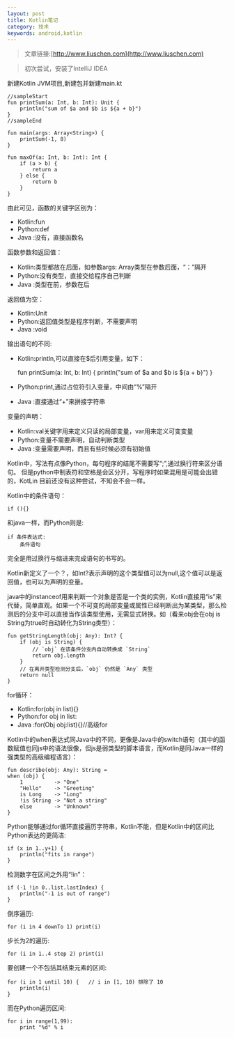 ```yaml
---
layout: post
title: Kotlin笔记
category: 技术
keywords: android,kotlin
---
```


>文章链接:[http://www.liuschen.com](http://www.liuschen.com)



>初次尝试，安装了IntelliJ IDEA

新建Kotlin JVM项目,新建包并新建main.kt

	//sampleStart
	fun printSum(a: Int, b: Int): Unit {
	    println("sum of $a and $b is ${a + b}")
	}
	//sampleEnd
	
	fun main(args: Array<String>) {
	    printSum(-1, 8)
	}

	fun maxOf(a: Int, b: Int): Int {
	    if (a > b) {
	        return a
	    } else {
	        return b
	    }
	}

由此可见，函数的关键字区别为：

* Kotlin:fun
* Python:def
* Java :没有，直接函数名

函数参数和返回值：

* Kotlin:类型都放在后面，如参数args: Array<String>类型在参数后面，“：”隔开
* Python:没有类型，直接交给程序自己判断
* Java :类型在前，参数在后

返回值为空：

* Kotlin:Unit
* Python:返回值类型是程序判断，不需要声明
* Java :void

输出语句的不同:

* Kotlin:println,可以直接在$后引用变量，如下：

	fun printSum(a: Int, b: Int) {
	    println("sum of $a and $b is ${a + b}")
	}

* Python:print,通过占位符引入变量，中间由“%”隔开
* Java :直接通过“+”来拼接字符串

变量的声明：

* Kotlin:val关键字用来定义只读的局部变量，var用来定义可变变量
* Python:变量不需要声明，自动判断类型
* Java :变量需要声明，而且有些时候必须有初始值

Kotlin中，写法有点像Python，每句程序的结尾不需要写“;”,通过换行符来区分语句。
但是python中制表符和空格是会区分开，写程序时如果混用是可能会出错的，KotLin
目前还没有这种尝试，不知会不会一样。

Kotlin中的条件语句：

	if (){}

和java一样，而Python则是:

	if 条件表达式:
		条件语句

完全是用过换行与缩进来完成语句的书写的。

Kotlin新定义了一个？，如Int?表示声明的这个类型值可以为null,这个值可以是返回值，也可以为声明的变量。

java中的instanceof用来判断一个对象是否是一个类的实例，Kotlin直接用“is”来代替，简单直观。如果一个不可变的局部变量或属性已经判断出为某类型，那么检测后的分支中可以直接当作该类型使用，无需显式转换。如（看来obj会在obj is String为true时自动转化为String类型）：

	fun getStringLength(obj: Any): Int? {
	    if (obj is String) {
	        // `obj` 在该条件分支内自动转换成 `String`
	        return obj.length
	    }
	    // 在离开类型检测分支后，`obj` 仍然是 `Any` 类型
	    return null
	}

for循环：

* Kotlin:for(obj in list){}
* Python:for obj in list:
* Java :for(Obj obj:list){}//高级for

Kotlin中的when表达式同Java中的不同，更像是Java中的switch语句（其中的函数赋值也同js中的语法很像，但js是弱类型的脚本语言，而Kotlin是同Java一样的强类型的高级编程语言）：

	fun describe(obj: Any): String =
    when (obj) {
        1          -> "One"
        "Hello"    -> "Greeting"
        is Long    -> "Long"
        !is String -> "Not a string"
        else       -> "Unknown"
    }

Python能够通过for循环直接遍历字符串，Kotlin不能，但是Kotlin中的区间比Python表达的更简洁:

	if (x in 1..y+1) {
        println("fits in range")
    }

检测数字在区间之外用“!in”：

	if (-1 !in 0..list.lastIndex) {
        println("-1 is out of range")
    }

倒序遍历:

	for (i in 4 downTo 1) print(i)

步长为2的遍历:

	for (i in 1..4 step 2) print(i)

要创建一个不包括其结束元素的区间:

	for (i in 1 until 10) {   // i in [1, 10) 排除了 10
     	println(i)
	}

而在Python遍历区间:

	for i in range(1,99):
		print "%d" % i

